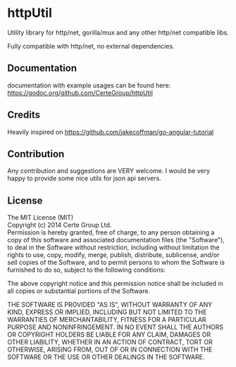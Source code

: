 httpUtil
========

Utility library for http/net, gorilla/mux and any other http/net compatible libs.

Fully compatible with http/net, no external dependencies.


## Documentation

documentation with example usages can be found here:
https://godoc.org/github.com/CerteGroup/httpUtil

## Credits

Heavily inspired on https://github.com/jakecoffman/go-angular-tutorial

## Contribution

Any contribution and suggestions are VERY welcome. I would be very happy to provide some nice utils for json api servers.


## License

The MIT License (MIT)  
Copyright (c) 2014 Certe Group Ltd.  
Permission is hereby granted, free of charge, to any person obtaining a copy
of this software and associated documentation files (the "Software"), to deal
in the Software without restriction, including without limitation the rights
to use, copy, modify, merge, publish, distribute, sublicense, and/or sell
copies of the Software, and to permit persons to whom the Software is
furnished to do so, subject to the following conditions:

The above copyright notice and this permission notice shall be included in all
copies or substantial portions of the Software.

THE SOFTWARE IS PROVIDED "AS IS", WITHOUT WARRANTY OF ANY KIND, EXPRESS OR
IMPLIED, INCLUDING BUT NOT LIMITED TO THE WARRANTIES OF MERCHANTABILITY,
FITNESS FOR A PARTICULAR PURPOSE AND NONINFRINGEMENT. IN NO EVENT SHALL THE
AUTHORS OR COPYRIGHT HOLDERS BE LIABLE FOR ANY CLAIM, DAMAGES OR OTHER
LIABILITY, WHETHER IN AN ACTION OF CONTRACT, TORT OR OTHERWISE, ARISING FROM,
OUT OF OR IN CONNECTION WITH THE SOFTWARE OR THE USE OR OTHER DEALINGS IN THE
SOFTWARE.

